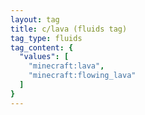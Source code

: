 ```yaml
---
layout: tag
title: c/lava (fluids tag)
tag_type: fluids
tag_content: {
  "values": [
    "minecraft:lava",
    "minecraft:flowing_lava"
  ]
}
---
```

